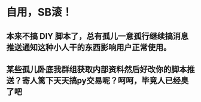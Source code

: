 # 自用，SB滚！
## 本来不搞 DIY 脚本了，总有孤儿一意孤行继续搞消息推送通知这种小人干的东西影响用户正常使用。
## 某些孤儿卧底我群组获取内部资料然后好改你的脚本推送？寄人篱下天天搞py交易呢？呵呵，毕竟人已经臭了吧